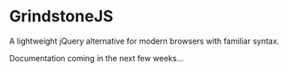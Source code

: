 GrindstoneJS
=================

A lightweight jQuery alternative for modern browsers with familiar syntax.

Documentation coming in the next few weeks...
